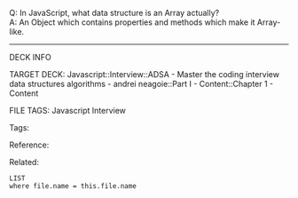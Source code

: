 Q: In JavaScript, what data structure is an Array actually?  
A: An Object which contains properties and methods which make it Array-like.
<!--ID: 1690032123983-->

---

DECK INFO

TARGET DECK: Javascript::Interview::ADSA - Master the coding interview data structures algorithms - andrei neagoie::Part I - Content::Chapter 1 - Content

FILE TAGS: Javascript Interview

Tags:

Reference:

Related:

```dataview
LIST
where file.name = this.file.name
```
